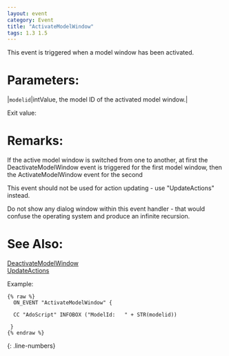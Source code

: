 ```yaml
---
layout: event
category: Event
title: "ActivateModelWindow"
tags: 1.3 1.5
---
```


This event is triggered when a model window has been activated.  

# Parameters:  

|`modelid`|intValue, the model ID of the activated model window.|

Exit value:



# Remarks:  

If the active model window is switched from one to another, at first the DeactivateModelWindow event is triggered for the first model window, then the ActivateModelWindow event for the second

This event should not be used for action updating - use "UpdateActions" instead.

Do not show any dialog window within this event handler - that would confuse the operating system and produce an infinite recursion.  

# See Also:  

[DeactivateModelWindow](deactivatemodelwindow.html "DeactivateModelWindow")  
[UpdateActions](updateactions.html "UpdateActions")  


Example:  

```adoscript
{% raw %}
  ON_EVENT "ActivateModelWindow" {
  
  CC "AdoScript" INFOBOX ("ModelId:   " + STR(modelid))
  
 }
{% endraw %}
```
{: .line-numbers}
